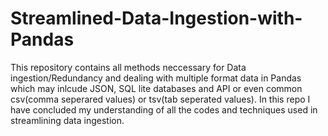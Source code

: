 # Streamlined-Data-Ingestion-with-Pandas

This repository contains all methods neccessary for Data ingestion/Redundancy and dealing with multiple format data in Pandas which may inlcude JSON, SQL lite databases and API  or even common csv(comma seperared values) or tsv(tab seperated values). In this repo I have concluded my understanding of all the codes and techniques used in streamlining data ingestion.
